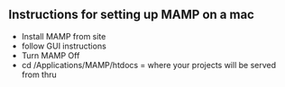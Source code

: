 ## Instructions for setting up MAMP on a mac 


  * Install MAMP from site 
  * follow GUI instructions 
  * Turn MAMP Off 
  * cd /Applications/MAMP/htdocs = where your projects will be served from thru  
  